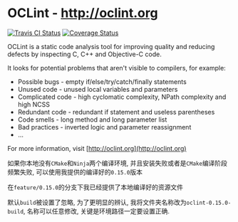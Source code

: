 # OCLint - http://oclint.org

[![Travis CI Status](https://api.travis-ci.org/oclint/oclint.svg?branch=master)](https://travis-ci.org/oclint/oclint) [![Coverage Status](https://coveralls.io/repos/github/oclint/oclint/badge.svg?branch=master)](https://coveralls.io/github/oclint/oclint?branch=master)

OCLint is a static code analysis tool for improving quality and reducing defects
by inspecting C, C++ and Objective-C code.

It looks for potential problems that aren't visible to compilers, for example:

* Possible bugs - empty if/else/try/catch/finally statements
* Unused code - unused local variables and parameters
* Complicated code - high cyclomatic complexity, NPath complexity and high NCSS
* Redundant code - redundant if statement and useless parentheses
* Code smells - long method and long parameter list
* Bad practices - inverted logic and parameter reassignment
* ...

For more information, visit [http://oclint.org](http://oclint.org)

如果你本地没有`CMake`和`Ninja`两个编译环境, 并且安装失败或者是`CMake`编译阶段频繁失败, 可以使用我提供的编译好的`0.15.0`版本

在`feature/0.15.0`的分支下我已经提供了本地编译好的资源文件

默认`build`被设置了忽略, 为了更明显的辨认, 我将文件夹名称改为`oclint-0.15.0-build`, 名称可以任意修改, 关键是环境路径一定要设置正确.
